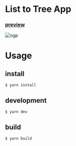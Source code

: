 # List to Tree App
### [preview](https://vue3-directory-app.vercel.app/ "")
![ogp](https://kt-media.blog/wp-content/uploads/2023/02/ogp.jpg)

# Usage

## install 
```
$ yarn install
```

## development
```
$ yarn dev
```
## build
```
$ yarn build
```